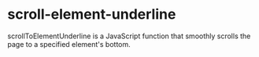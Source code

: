 # scroll-element-underline
scrollToElementUnderline is a JavaScript function that smoothly scrolls the page to a specified element's bottom.

